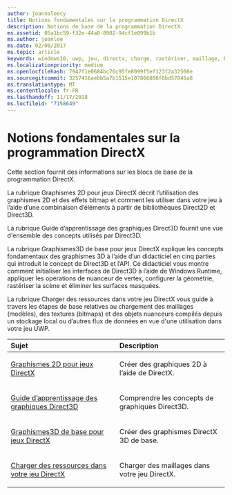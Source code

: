 ```yaml
---
author: joannaleecy
title: Notions fondamentales sur la programmation DirectX
description: Notions de base de la programmation DirectX.
ms.assetid: 05a1bc59-f32e-44a0-8902-94cf1e099b1b
ms.author: joanlee
ms.date: 02/08/2017
ms.topic: article
keywords: windows10, uwp, jeu, directx, charge, rastériser, maillage, bitmap, 2D, 3D
ms.localizationpriority: medium
ms.openlocfilehash: 7947f1e0684bc76c95fe8099f5ef123f2a32566e
ms.sourcegitcommit: 3257416aebb5a7b1515e107866806f8bd57845a8
ms.translationtype: MT
ms.contentlocale: fr-FR
ms.lasthandoff: 11/17/2018
ms.locfileid: "7158649"
---
```

# <a name="fundamentals-of-directx-programming"></a>Notions fondamentales sur la programmation DirectX

Cette section fournit des informations sur les blocs de base de la programmation DirectX.

La rubrique Graphismes 2D pour jeux DirectX décrit l’utilisation des graphismes 2D et des effets bitmap et comment les utiliser dans votre jeu à l’aide d’une combinaison d’éléments à partir de bibliothèques Direct2D et Direct3D.

La rubrique Guide d’apprentissage des graphiques Direct3D fournit une vue d'ensemble des concepts utilisés par Direct3D.

La rubrique Graphismes3D de base pour jeux DirectX explique les concepts fondamentaux des graphismes 3D à l’aide d’un didacticiel en cinq parties qui introduit le concept de Direct3D et l’API. Ce didacticiel vous montre comment initialiser les interfaces de Direct3D à l’aide de Windows Runtime, appliquer les opérations de nuanceur de vertex, configurer la géométrie, rastériser la scène et éliminer les surfaces masquées.

La rubrique Charger des ressources dans votre jeu DirectX vous guide à travers les étapes de base relatives au chargement des maillages (modèles), des textures (bitmaps) et des objets nuanceurs compilés depuis un stockage local ou d’autres flux de données en vue d'une utilisation dans votre jeu UWP.

<table>
<colgroup>
<col width="50%" />
<col width="50%" />
</colgroup>
<thead>
<tr class="header">
<th align="left">Sujet</th>
<th align="left">Description</th>
</tr>
</thead>
<tbody>
<tr class="odd">
<td align="left"><p><a href="working-with-2d-graphics-in-your-directx-game.md">Graphismes 2D pour jeux DirectX</a></p></td>
<td align="left"><p>Créer des graphiques 2D à l’aide de DirectX.</p></td>
</tr>
<tr class="even">
<td align="left"><p><a href="https://msdn.microsoft.com/windows/uwp/graphics-concepts/index">Guide d’apprentissage des graphiques Direct3D</a></p></td>
<td align="left"><p>Comprendre les concepts de graphiques Direct3D.</p></td>
</tr>
<tr class="odd">
<td align="left"><p><a href="an-introduction-to-3d-graphics-with-directx.md">Graphismes3D de base pour jeux DirectX</a></p></td>
<td align="left"><p>Créer des graphismes DirectX 3D de base.</p></td>
</tr>
<tr class="even">
<td align="left"><p><a href="load-a-game-asset.md">Charger des ressources dans votre jeu DirectX</a></p></td>
<td align="left"><p>Charger des maillages dans votre jeu DirectX.</p></td>
</tr>
</tbody>
</table>